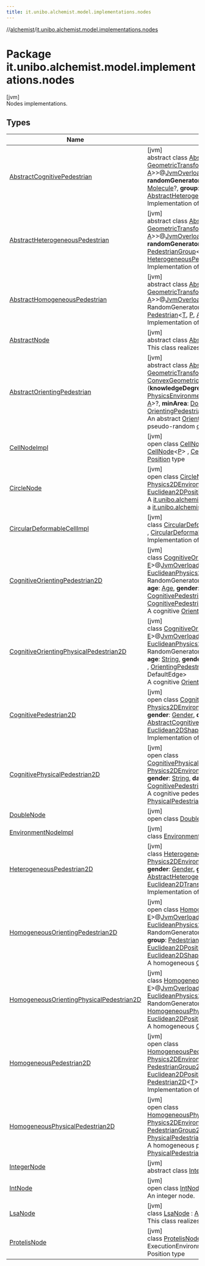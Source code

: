 ```yaml
---
title: it.unibo.alchemist.model.implementations.nodes
---
```

//[alchemist](../../index.html)/[it.unibo.alchemist.model.implementations.nodes](index.html)



# Package it.unibo.alchemist.model.implementations.nodes



[jvm]\
Nodes implementations.



## Types


| Name | Summary |
|---|---|
| [AbstractCognitivePedestrian](-abstract-cognitive-pedestrian/index.html) | [jvm]<br>abstract class [AbstractCognitivePedestrian](-abstract-cognitive-pedestrian/index.html)<[T](-abstract-cognitive-pedestrian/index.html), [P](-abstract-cognitive-pedestrian/index.html) : [Position](../it.unibo.alchemist.model.interfaces/-position/index.html)<[P](-abstract-cognitive-pedestrian/index.html)>, [Vector](../it.unibo.alchemist.model.interfaces.geometry/-vector/index.html)<[P](-abstract-cognitive-pedestrian/index.html)>, [A](-abstract-cognitive-pedestrian/index.html) : [GeometricTransformation](../it.unibo.alchemist.model.interfaces.geometry/-geometric-transformation/index.html)<[P](-abstract-cognitive-pedestrian/index.html)>, [F](-abstract-cognitive-pedestrian/index.html) : [GeometricShapeFactory](../it.unibo.alchemist.model.interfaces.geometry/-geometric-shape-factory/index.html)<[P](-abstract-cognitive-pedestrian/index.html), [A](-abstract-cognitive-pedestrian/index.html)>>@[JvmOverloads](https://kotlinlang.org/api/latest/jvm/stdlib/kotlin.jvm/-jvm-overloads/index.html)()constructor(**environment**: [PhysicsEnvironment](../it.unibo.alchemist.model.interfaces.environments/-physics-environment/index.html)<[T](-abstract-cognitive-pedestrian/index.html), [P](-abstract-cognitive-pedestrian/index.html), [A](-abstract-cognitive-pedestrian/index.html), [F](-abstract-cognitive-pedestrian/index.html)>, **randomGenerator**: RandomGenerator, **age**: [Age](../it.unibo.alchemist.model.cognitiveagents.impact.individual/-age/index.html), **gender**: [Gender](../it.unibo.alchemist.model.cognitiveagents.impact.individual/-gender/index.html), **danger**: [Molecule](../it.unibo.alchemist.model.interfaces/-molecule/index.html)?, **group**: [PedestrianGroup](../it.unibo.alchemist.model.interfaces/-pedestrian-group/index.html)<[T](-abstract-cognitive-pedestrian/index.html), [P](-abstract-cognitive-pedestrian/index.html), [A](-abstract-cognitive-pedestrian/index.html)>?, **cognitive**: [CognitiveModel](../it.unibo.alchemist.model.cognitiveagents/-cognitive-model/index.html)?) : [AbstractHeterogeneousPedestrian](-abstract-heterogeneous-pedestrian/index.html)<[T](-abstract-cognitive-pedestrian/index.html), [P](-abstract-cognitive-pedestrian/index.html), [A](-abstract-cognitive-pedestrian/index.html), [F](-abstract-cognitive-pedestrian/index.html)> , [CognitivePedestrian](../it.unibo.alchemist.model.interfaces/-cognitive-pedestrian/index.html)<[T](-abstract-cognitive-pedestrian/index.html), [P](-abstract-cognitive-pedestrian/index.html), [A](-abstract-cognitive-pedestrian/index.html)> <br>Implementation of a cognitive pedestrian. |
| [AbstractHeterogeneousPedestrian](-abstract-heterogeneous-pedestrian/index.html) | [jvm]<br>abstract class [AbstractHeterogeneousPedestrian](-abstract-heterogeneous-pedestrian/index.html)<[T](-abstract-heterogeneous-pedestrian/index.html), [P](-abstract-heterogeneous-pedestrian/index.html) : [Vector](../it.unibo.alchemist.model.interfaces.geometry/-vector/index.html)<[P](-abstract-heterogeneous-pedestrian/index.html)>, [Position](../it.unibo.alchemist.model.interfaces/-position/index.html)<[P](-abstract-heterogeneous-pedestrian/index.html)>, [A](-abstract-heterogeneous-pedestrian/index.html) : [GeometricTransformation](../it.unibo.alchemist.model.interfaces.geometry/-geometric-transformation/index.html)<[P](-abstract-heterogeneous-pedestrian/index.html)>, [F](-abstract-heterogeneous-pedestrian/index.html) : [GeometricShapeFactory](../it.unibo.alchemist.model.interfaces.geometry/-geometric-shape-factory/index.html)<[P](-abstract-heterogeneous-pedestrian/index.html), [A](-abstract-heterogeneous-pedestrian/index.html)>>@[JvmOverloads](https://kotlinlang.org/api/latest/jvm/stdlib/kotlin.jvm/-jvm-overloads/index.html)()constructor(**environment**: [PhysicsEnvironment](../it.unibo.alchemist.model.interfaces.environments/-physics-environment/index.html)<[T](-abstract-heterogeneous-pedestrian/index.html), [P](-abstract-heterogeneous-pedestrian/index.html), [A](-abstract-heterogeneous-pedestrian/index.html), [F](-abstract-heterogeneous-pedestrian/index.html)>, **randomGenerator**: RandomGenerator, **age**: [Age](../it.unibo.alchemist.model.cognitiveagents.impact.individual/-age/index.html), **gender**: [Gender](../it.unibo.alchemist.model.cognitiveagents.impact.individual/-gender/index.html), **group**: [PedestrianGroup](../it.unibo.alchemist.model.interfaces/-pedestrian-group/index.html)<[T](-abstract-heterogeneous-pedestrian/index.html), [P](-abstract-heterogeneous-pedestrian/index.html), [A](-abstract-heterogeneous-pedestrian/index.html)>?) : [AbstractHomogeneousPedestrian](-abstract-homogeneous-pedestrian/index.html)<[T](-abstract-heterogeneous-pedestrian/index.html), [P](-abstract-heterogeneous-pedestrian/index.html), [A](-abstract-heterogeneous-pedestrian/index.html), [F](-abstract-heterogeneous-pedestrian/index.html)> , [HeterogeneousPedestrian](../it.unibo.alchemist.model.interfaces/-heterogeneous-pedestrian/index.html)<[T](-abstract-heterogeneous-pedestrian/index.html), [P](-abstract-heterogeneous-pedestrian/index.html), [A](-abstract-heterogeneous-pedestrian/index.html)> <br>Implementation of a heterogeneous pedestrian. |
| [AbstractHomogeneousPedestrian](-abstract-homogeneous-pedestrian/index.html) | [jvm]<br>abstract class [AbstractHomogeneousPedestrian](-abstract-homogeneous-pedestrian/index.html)<[T](-abstract-homogeneous-pedestrian/index.html), [P](-abstract-homogeneous-pedestrian/index.html) : [Position](../it.unibo.alchemist.model.interfaces/-position/index.html)<[P](-abstract-homogeneous-pedestrian/index.html)>, [Vector](../it.unibo.alchemist.model.interfaces.geometry/-vector/index.html)<[P](-abstract-homogeneous-pedestrian/index.html)>, [A](-abstract-homogeneous-pedestrian/index.html) : [GeometricTransformation](../it.unibo.alchemist.model.interfaces.geometry/-geometric-transformation/index.html)<[P](-abstract-homogeneous-pedestrian/index.html)>, [F](-abstract-homogeneous-pedestrian/index.html) : [GeometricShapeFactory](../it.unibo.alchemist.model.interfaces.geometry/-geometric-shape-factory/index.html)<[P](-abstract-homogeneous-pedestrian/index.html), [A](-abstract-homogeneous-pedestrian/index.html)>>@[JvmOverloads](https://kotlinlang.org/api/latest/jvm/stdlib/kotlin.jvm/-jvm-overloads/index.html)()constructor(**environment**: [PhysicsEnvironment](../it.unibo.alchemist.model.interfaces.environments/-physics-environment/index.html)<[T](-abstract-homogeneous-pedestrian/index.html), [P](-abstract-homogeneous-pedestrian/index.html), [A](-abstract-homogeneous-pedestrian/index.html), [F](-abstract-homogeneous-pedestrian/index.html)>, **rg**: RandomGenerator, **group**: [PedestrianGroup](../it.unibo.alchemist.model.interfaces/-pedestrian-group/index.html)<[T](-abstract-homogeneous-pedestrian/index.html), [P](-abstract-homogeneous-pedestrian/index.html), [A](-abstract-homogeneous-pedestrian/index.html)>?) : [AbstractNode](-abstract-node/index.html)<[T](-abstract-homogeneous-pedestrian/index.html)> , [Pedestrian](../it.unibo.alchemist.model.interfaces/-pedestrian/index.html)<[T](-abstract-homogeneous-pedestrian/index.html), [P](-abstract-homogeneous-pedestrian/index.html), [A](-abstract-homogeneous-pedestrian/index.html)> <br>Implementation of a basic pedestrian. |
| [AbstractNode](-abstract-node/index.html) | [jvm]<br>abstract class [AbstractNode](-abstract-node/index.html)<[T](-abstract-node/index.html)> : [Node](../it.unibo.alchemist.model.interfaces/-node/index.html)<[T](../it.unibo.alchemist.model.implementations.layers/-uniform-layer/index.html)> <br>This class realizes an abstract node. |
| [AbstractOrientingPedestrian](-abstract-orienting-pedestrian/index.html) | [jvm]<br>abstract class [AbstractOrientingPedestrian](-abstract-orienting-pedestrian/index.html)<[T](-abstract-orienting-pedestrian/index.html), [P](-abstract-orienting-pedestrian/index.html) : [Position](../it.unibo.alchemist.model.interfaces/-position/index.html)<[P](-abstract-orienting-pedestrian/index.html)>, [Vector](../it.unibo.alchemist.model.interfaces.geometry/-vector/index.html)<[P](-abstract-orienting-pedestrian/index.html)>, [A](-abstract-orienting-pedestrian/index.html) : [GeometricTransformation](../it.unibo.alchemist.model.interfaces.geometry/-geometric-transformation/index.html)<[P](-abstract-orienting-pedestrian/index.html)>, [L](-abstract-orienting-pedestrian/index.html) : [ConvexGeometricShape](../it.unibo.alchemist.model.interfaces.geometry/-convex-geometric-shape/index.html)<[P](-abstract-orienting-pedestrian/index.html), [A](-abstract-orienting-pedestrian/index.html)>, [N](-abstract-orienting-pedestrian/index.html) : [ConvexGeometricShape](../it.unibo.alchemist.model.interfaces.geometry/-convex-geometric-shape/index.html)<[P](-abstract-orienting-pedestrian/index.html), [A](-abstract-orienting-pedestrian/index.html)>, [E](-abstract-orienting-pedestrian/index.html), [F](-abstract-orienting-pedestrian/index.html) : [GeometricShapeFactory](../it.unibo.alchemist.model.interfaces.geometry/-geometric-shape-factory/index.html)<[P](-abstract-orienting-pedestrian/index.html), [A](-abstract-orienting-pedestrian/index.html)>>(**knowledgeDegree**: [Double](https://kotlinlang.org/api/latest/jvm/stdlib/kotlin/-double/index.html), **randomGenerator**: RandomGenerator, **environment**: [PhysicsEnvironmentWithGraph](../it.unibo.alchemist.model.interfaces.environments/-physics-environment-with-graph/index.html)<*, [T](-abstract-orienting-pedestrian/index.html), [P](-abstract-orienting-pedestrian/index.html), [A](-abstract-orienting-pedestrian/index.html), [N](-abstract-orienting-pedestrian/index.html), [E](-abstract-orienting-pedestrian/index.html), [F](-abstract-orienting-pedestrian/index.html)>, **group**: [PedestrianGroup](../it.unibo.alchemist.model.interfaces/-pedestrian-group/index.html)<[T](-abstract-orienting-pedestrian/index.html), [P](-abstract-orienting-pedestrian/index.html), [A](-abstract-orienting-pedestrian/index.html)>?, **minArea**: [Double](https://kotlinlang.org/api/latest/jvm/stdlib/kotlin/-double/index.html)) : [AbstractHomogeneousPedestrian](-abstract-homogeneous-pedestrian/index.html)<[T](-abstract-orienting-pedestrian/index.html), [P](-abstract-orienting-pedestrian/index.html), [A](-abstract-orienting-pedestrian/index.html), [F](-abstract-orienting-pedestrian/index.html)> , [OrientingPedestrian](../it.unibo.alchemist.model.interfaces/-orienting-pedestrian/index.html)<[T](-abstract-orienting-pedestrian/index.html), [P](-abstract-orienting-pedestrian/index.html), [A](-abstract-orienting-pedestrian/index.html), [L](-abstract-orienting-pedestrian/index.html), DefaultEdge> <br>An abstract [OrientingPedestrian](../it.unibo.alchemist.model.interfaces/-orienting-pedestrian/index.html), contains an algorithm for the generation of a pseudo-random [cognitiveMap](-abstract-orienting-pedestrian/cognitive-map.html). |
| [CellNodeImpl](-cell-node-impl/index.html) | [jvm]<br>open class [CellNodeImpl](-cell-node-impl/index.html)<[P](-cell-node-impl/index.html) : [Position](../it.unibo.alchemist.model.interfaces/-position/index.html)<[P](../it.unibo.alchemist.model/-biochemistry-incarnation/index.html)>?, [Vector](../it.unibo.alchemist.model.interfaces.geometry/-vector/index.html)<[P](../it.unibo.alchemist.model/-biochemistry-incarnation/index.html)>?> : [DoubleNode](-double-node/index.html), [CellNode](../it.unibo.alchemist.model.interfaces/-cell-node/index.html)<[P](../it.unibo.alchemist.model/-biochemistry-incarnation/index.html)> , [CellWithCircularArea](../it.unibo.alchemist.model.interfaces/-cell-with-circular-area/index.html)<[P](../it.unibo.alchemist.model/-biochemistry-incarnation/index.html)> <br>[Position](../it.unibo.alchemist.model.interfaces/-position/index.html) type |
| [CircleNode](-circle-node/index.html) | [jvm]<br>open class [CircleNode](-circle-node/index.html)<[T](-circle-node/index.html)>@[JvmOverloads](https://kotlinlang.org/api/latest/jvm/stdlib/kotlin.jvm/-jvm-overloads/index.html)()constructor(**env**: [Physics2DEnvironment](../it.unibo.alchemist.model.interfaces.environments/-physics2-d-environment/index.html)<[T](-circle-node/index.html)>, **radius**: [Double](https://kotlinlang.org/api/latest/jvm/stdlib/kotlin/-double/index.html)) : [AbstractNode](-abstract-node/index.html)<[T](-circle-node/index.html)> , [NodeWithShape](../it.unibo.alchemist.model.interfaces.nodes/-node-with-shape/index.html)<[T](-circle-node/index.html), [Euclidean2DPosition](../it.unibo.alchemist.model.implementations.positions/-euclidean2-d-position/index.html), [Euclidean2DTransformation](../it.unibo.alchemist.model.interfaces.geometry.euclidean2d/-euclidean2-d-transformation/index.html)> <br>A [it.unibo.alchemist.model.interfaces.Node](../it.unibo.alchemist.model.interfaces/-node/index.html) with a circle shape meant to be added to a [it.unibo.alchemist.model.interfaces.environments.PhysicsEnvironment](../it.unibo.alchemist.model.interfaces.environments/-physics-environment/index.html). |
| [CircularDeformableCellImpl](-circular-deformable-cell-impl/index.html) | [jvm]<br>class [CircularDeformableCellImpl](-circular-deformable-cell-impl/index.html)<[P](-circular-deformable-cell-impl/index.html) : [Position](../it.unibo.alchemist.model.interfaces/-position/index.html)<[P](../it.unibo.alchemist.model/-biochemistry-incarnation/index.html)>?, [Vector](../it.unibo.alchemist.model.interfaces.geometry/-vector/index.html)<[P](../it.unibo.alchemist.model/-biochemistry-incarnation/index.html)>?> : [CellNodeImpl](-cell-node-impl/index.html)<[P](../it.unibo.alchemist.model/-biochemistry-incarnation/index.html)> , [CircularDeformableCell](../it.unibo.alchemist.model.interfaces/-circular-deformable-cell/index.html)<[P](../it.unibo.alchemist.model/-biochemistry-incarnation/index.html)> <br>Implementation of a circular deformable cell. |
| [CognitiveOrientingPedestrian2D](-cognitive-orienting-pedestrian2-d/index.html) | [jvm]<br>class [CognitiveOrientingPedestrian2D](-cognitive-orienting-pedestrian2-d/index.html)<[T](-cognitive-orienting-pedestrian2-d/index.html), [N](-cognitive-orienting-pedestrian2-d/index.html) : [ConvexPolygon](../it.unibo.alchemist.model.interfaces.geometry.euclidean2d/-convex-polygon/index.html), [E](-cognitive-orienting-pedestrian2-d/index.html)>@[JvmOverloads](https://kotlinlang.org/api/latest/jvm/stdlib/kotlin.jvm/-jvm-overloads/index.html)()constructor(**environment**: [EuclideanPhysics2DEnvironmentWithGraph](../it.unibo.alchemist.model.interfaces.environments/-euclidean-physics2-d-environment-with-graph/index.html)<*, [T](-cognitive-orienting-pedestrian2-d/index.html), [N](-cognitive-orienting-pedestrian2-d/index.html), [E](-cognitive-orienting-pedestrian2-d/index.html)>, **randomGenerator**: RandomGenerator, **knowledgeDegree**: [Double](https://kotlinlang.org/api/latest/jvm/stdlib/kotlin/-double/index.html), **group**: [PedestrianGroup2D](../it.unibo.alchemist.model.interfaces/-pedestrian-group2-d/index.html)<[T](-cognitive-orienting-pedestrian2-d/index.html)>?, **age**: [Age](../it.unibo.alchemist.model.cognitiveagents.impact.individual/-age/index.html), **gender**: [Gender](../it.unibo.alchemist.model.cognitiveagents.impact.individual/-gender/index.html), **danger**: [Molecule](../it.unibo.alchemist.model.interfaces/-molecule/index.html)?, **consciousness**: [CognitivePedestrian2D](-cognitive-pedestrian2-d/index.html)<[T](-cognitive-orienting-pedestrian2-d/index.html)>) : [HomogeneousOrientingPedestrian2D](-homogeneous-orienting-pedestrian2-d/index.html)<[T](-cognitive-orienting-pedestrian2-d/index.html), [N](-cognitive-orienting-pedestrian2-d/index.html), [E](-cognitive-orienting-pedestrian2-d/index.html)> , [CognitivePedestrian](../it.unibo.alchemist.model.interfaces/-cognitive-pedestrian/index.html)<[T](-cognitive-orienting-pedestrian2-d/index.html), [Euclidean2DPosition](../it.unibo.alchemist.model.implementations.positions/-euclidean2-d-position/index.html), [Euclidean2DTransformation](../it.unibo.alchemist.model.interfaces.geometry.euclidean2d/-euclidean2-d-transformation/index.html)> <br>A cognitive [OrientingPedestrian](../it.unibo.alchemist.model.interfaces/-orienting-pedestrian/index.html) in the Euclidean world. |
| [CognitiveOrientingPhysicalPedestrian2D](-cognitive-orienting-physical-pedestrian2-d/index.html) | [jvm]<br>class [CognitiveOrientingPhysicalPedestrian2D](-cognitive-orienting-physical-pedestrian2-d/index.html)<[T](-cognitive-orienting-physical-pedestrian2-d/index.html), [N](-cognitive-orienting-physical-pedestrian2-d/index.html) : [ConvexPolygon](../it.unibo.alchemist.model.interfaces.geometry.euclidean2d/-convex-polygon/index.html), [E](-cognitive-orienting-physical-pedestrian2-d/index.html)>@[JvmOverloads](https://kotlinlang.org/api/latest/jvm/stdlib/kotlin.jvm/-jvm-overloads/index.html)()constructor(**environment**: [EuclideanPhysics2DEnvironmentWithGraph](../it.unibo.alchemist.model.interfaces.environments/-euclidean-physics2-d-environment-with-graph/index.html)<*, [T](-cognitive-orienting-physical-pedestrian2-d/index.html), [N](-cognitive-orienting-physical-pedestrian2-d/index.html), [E](-cognitive-orienting-physical-pedestrian2-d/index.html)>, **randomGenerator**: RandomGenerator, **knowledgeDegree**: [Double](https://kotlinlang.org/api/latest/jvm/stdlib/kotlin/-double/index.html), **group**: [PedestrianGroup2D](../it.unibo.alchemist.model.interfaces/-pedestrian-group2-d/index.html)<[T](-cognitive-orienting-physical-pedestrian2-d/index.html)>?, **age**: [String](https://kotlinlang.org/api/latest/jvm/stdlib/kotlin/-string/index.html), **gender**: [String](https://kotlinlang.org/api/latest/jvm/stdlib/kotlin/-string/index.html), **danger**: [Molecule](../it.unibo.alchemist.model.interfaces/-molecule/index.html)?) : [CognitivePhysicalPedestrian2D](-cognitive-physical-pedestrian2-d/index.html)<[T](-cognitive-orienting-physical-pedestrian2-d/index.html)> , [OrientingPedestrian](../it.unibo.alchemist.model.interfaces/-orienting-pedestrian/index.html)<[T](-cognitive-orienting-physical-pedestrian2-d/index.html), [Euclidean2DPosition](../it.unibo.alchemist.model.implementations.positions/-euclidean2-d-position/index.html), [Euclidean2DTransformation](../it.unibo.alchemist.model.interfaces.geometry.euclidean2d/-euclidean2-d-transformation/index.html), [Ellipse](../it.unibo.alchemist.model.implementations.geometry.euclidean2d/-ellipse/index.html), DefaultEdge> <br>A cognitive [OrientingPedestrian2D](../it.unibo.alchemist.model.interfaces/index.html#1465026919%2FClasslikes%2F-134779887) capable of physical interactions. |
| [CognitivePedestrian2D](-cognitive-pedestrian2-d/index.html) | [jvm]<br>open class [CognitivePedestrian2D](-cognitive-pedestrian2-d/index.html)<[T](-cognitive-pedestrian2-d/index.html)>@[JvmOverloads](https://kotlinlang.org/api/latest/jvm/stdlib/kotlin.jvm/-jvm-overloads/index.html)()constructor(**environment**: [Physics2DEnvironment](../it.unibo.alchemist.model.interfaces.environments/-physics2-d-environment/index.html)<[T](-cognitive-pedestrian2-d/index.html)>, **randomGenerator**: RandomGenerator, **age**: [Age](../it.unibo.alchemist.model.cognitiveagents.impact.individual/-age/index.html), **gender**: [Gender](../it.unibo.alchemist.model.cognitiveagents.impact.individual/-gender/index.html), **danger**: [Molecule](../it.unibo.alchemist.model.interfaces/-molecule/index.html)?, **group**: [PedestrianGroup2D](../it.unibo.alchemist.model.interfaces/-pedestrian-group2-d/index.html)<[T](-cognitive-pedestrian2-d/index.html)>?) : [AbstractCognitivePedestrian](-abstract-cognitive-pedestrian/index.html)<[T](-cognitive-pedestrian2-d/index.html), [Euclidean2DPosition](../it.unibo.alchemist.model.implementations.positions/-euclidean2-d-position/index.html), [Euclidean2DTransformation](../it.unibo.alchemist.model.interfaces.geometry.euclidean2d/-euclidean2-d-transformation/index.html), [Euclidean2DShapeFactory](../it.unibo.alchemist.model.interfaces.geometry.euclidean2d/-euclidean2-d-shape-factory/index.html)> , [Pedestrian2D](../it.unibo.alchemist.model.interfaces/-pedestrian2-d/index.html)<[T](-cognitive-pedestrian2-d/index.html)> <br>Implementation of a cognitive pedestrian in the Euclidean world. |
| [CognitivePhysicalPedestrian2D](-cognitive-physical-pedestrian2-d/index.html) | [jvm]<br>open class [CognitivePhysicalPedestrian2D](-cognitive-physical-pedestrian2-d/index.html)<[T](-cognitive-physical-pedestrian2-d/index.html)>@[JvmOverloads](https://kotlinlang.org/api/latest/jvm/stdlib/kotlin.jvm/-jvm-overloads/index.html)()constructor(**environment**: [Physics2DEnvironment](../it.unibo.alchemist.model.interfaces.environments/-physics2-d-environment/index.html)<[T](-cognitive-physical-pedestrian2-d/index.html)>, **randomGenerator**: RandomGenerator, **age**: [String](https://kotlinlang.org/api/latest/jvm/stdlib/kotlin/-string/index.html), **gender**: [String](https://kotlinlang.org/api/latest/jvm/stdlib/kotlin/-string/index.html), **danger**: [Molecule](../it.unibo.alchemist.model.interfaces/-molecule/index.html)?, **group**: [PedestrianGroup2D](../it.unibo.alchemist.model.interfaces/-pedestrian-group2-d/index.html)<[T](-cognitive-physical-pedestrian2-d/index.html)>?) : [CognitivePedestrian2D](-cognitive-pedestrian2-d/index.html)<[T](-cognitive-physical-pedestrian2-d/index.html)> , [PhysicalPedestrian2D](../it.unibo.alchemist.model.interfaces/-physical-pedestrian2-d/index.html)<[T](-cognitive-physical-pedestrian2-d/index.html)> <br>A cognitive pedestrian capable of physical interactions, modeled as a [PhysicalPedestrian2D](../it.unibo.alchemist.model.interfaces/-physical-pedestrian2-d/index.html). |
| [DoubleNode](-double-node/index.html) | [jvm]<br>open class [DoubleNode](-double-node/index.html) : [AbstractNode](-abstract-node/index.html)<[Double](https://docs.oracle.com/javase/8/docs/api/java/lang/Double.html)> |
| [EnvironmentNodeImpl](-environment-node-impl/index.html) | [jvm]<br>class [EnvironmentNodeImpl](-environment-node-impl/index.html) : [DoubleNode](-double-node/index.html), [EnvironmentNode](../it.unibo.alchemist.model.interfaces/-environment-node/index.html) |
| [HeterogeneousPedestrian2D](-heterogeneous-pedestrian2-d/index.html) | [jvm]<br>class [HeterogeneousPedestrian2D](-heterogeneous-pedestrian2-d/index.html)<[T](-heterogeneous-pedestrian2-d/index.html)>@[JvmOverloads](https://kotlinlang.org/api/latest/jvm/stdlib/kotlin.jvm/-jvm-overloads/index.html)()constructor(**environment**: [Physics2DEnvironment](../it.unibo.alchemist.model.interfaces.environments/-physics2-d-environment/index.html)<[T](-heterogeneous-pedestrian2-d/index.html)>, **randomGenerator**: RandomGenerator, **age**: [Age](../it.unibo.alchemist.model.cognitiveagents.impact.individual/-age/index.html), **gender**: [Gender](../it.unibo.alchemist.model.cognitiveagents.impact.individual/-gender/index.html), **group**: [PedestrianGroup2D](../it.unibo.alchemist.model.interfaces/-pedestrian-group2-d/index.html)<[T](-heterogeneous-pedestrian2-d/index.html)>?) : [AbstractHeterogeneousPedestrian](-abstract-heterogeneous-pedestrian/index.html)<[T](-heterogeneous-pedestrian2-d/index.html), [Euclidean2DPosition](../it.unibo.alchemist.model.implementations.positions/-euclidean2-d-position/index.html), [Euclidean2DTransformation](../it.unibo.alchemist.model.interfaces.geometry.euclidean2d/-euclidean2-d-transformation/index.html), [Euclidean2DShapeFactory](../it.unibo.alchemist.model.interfaces.geometry.euclidean2d/-euclidean2-d-shape-factory/index.html)> , [Pedestrian2D](../it.unibo.alchemist.model.interfaces/-pedestrian2-d/index.html)<[T](-heterogeneous-pedestrian2-d/index.html)> <br>Implementation of a heterogeneous pedestrian in the Euclidean world. |
| [HomogeneousOrientingPedestrian2D](-homogeneous-orienting-pedestrian2-d/index.html) | [jvm]<br>open class [HomogeneousOrientingPedestrian2D](-homogeneous-orienting-pedestrian2-d/index.html)<[T](-homogeneous-orienting-pedestrian2-d/index.html), [N](-homogeneous-orienting-pedestrian2-d/index.html) : [ConvexPolygon](../it.unibo.alchemist.model.interfaces.geometry.euclidean2d/-convex-polygon/index.html), [E](-homogeneous-orienting-pedestrian2-d/index.html)>@[JvmOverloads](https://kotlinlang.org/api/latest/jvm/stdlib/kotlin.jvm/-jvm-overloads/index.html)()constructor(**environment**: [EuclideanPhysics2DEnvironmentWithGraph](../it.unibo.alchemist.model.interfaces.environments/-euclidean-physics2-d-environment-with-graph/index.html)<*, [T](-homogeneous-orienting-pedestrian2-d/index.html), [N](-homogeneous-orienting-pedestrian2-d/index.html), [E](-homogeneous-orienting-pedestrian2-d/index.html)>, **randomGenerator**: RandomGenerator, **knowledgeDegree**: [Double](https://kotlinlang.org/api/latest/jvm/stdlib/kotlin/-double/index.html), **minSide**: [Double](https://kotlinlang.org/api/latest/jvm/stdlib/kotlin/-double/index.html), **maxSide**: [Double](https://kotlinlang.org/api/latest/jvm/stdlib/kotlin/-double/index.html), **group**: [PedestrianGroup2D](../it.unibo.alchemist.model.interfaces/-pedestrian-group2-d/index.html)<[T](-homogeneous-orienting-pedestrian2-d/index.html)>?) : [AbstractOrientingPedestrian](-abstract-orienting-pedestrian/index.html)<[T](-homogeneous-orienting-pedestrian2-d/index.html), [Euclidean2DPosition](../it.unibo.alchemist.model.implementations.positions/-euclidean2-d-position/index.html), [Euclidean2DTransformation](../it.unibo.alchemist.model.interfaces.geometry.euclidean2d/-euclidean2-d-transformation/index.html), [Ellipse](../it.unibo.alchemist.model.implementations.geometry.euclidean2d/-ellipse/index.html), [N](-homogeneous-orienting-pedestrian2-d/index.html), [E](-homogeneous-orienting-pedestrian2-d/index.html), [Euclidean2DShapeFactory](../it.unibo.alchemist.model.interfaces.geometry.euclidean2d/-euclidean2-d-shape-factory/index.html)> , [Pedestrian2D](../it.unibo.alchemist.model.interfaces/-pedestrian2-d/index.html)<[T](-homogeneous-orienting-pedestrian2-d/index.html)> <br>A homogeneous [OrientingPedestrian](../it.unibo.alchemist.model.interfaces/-orienting-pedestrian/index.html) in the Euclidean world. |
| [HomogeneousOrientingPhysicalPedestrian2D](-homogeneous-orienting-physical-pedestrian2-d/index.html) | [jvm]<br>class [HomogeneousOrientingPhysicalPedestrian2D](-homogeneous-orienting-physical-pedestrian2-d/index.html)<[T](-homogeneous-orienting-physical-pedestrian2-d/index.html), [N](-homogeneous-orienting-physical-pedestrian2-d/index.html) : [ConvexPolygon](../it.unibo.alchemist.model.interfaces.geometry.euclidean2d/-convex-polygon/index.html), [E](-homogeneous-orienting-physical-pedestrian2-d/index.html)>@[JvmOverloads](https://kotlinlang.org/api/latest/jvm/stdlib/kotlin.jvm/-jvm-overloads/index.html)()constructor(**environment**: [EuclideanPhysics2DEnvironmentWithGraph](../it.unibo.alchemist.model.interfaces.environments/-euclidean-physics2-d-environment-with-graph/index.html)<*, [T](-homogeneous-orienting-physical-pedestrian2-d/index.html), [N](-homogeneous-orienting-physical-pedestrian2-d/index.html), [E](-homogeneous-orienting-physical-pedestrian2-d/index.html)>, **randomGenerator**: RandomGenerator, **knowledgeDegree**: [Double](https://kotlinlang.org/api/latest/jvm/stdlib/kotlin/-double/index.html), **group**: [PedestrianGroup2D](../it.unibo.alchemist.model.interfaces/-pedestrian-group2-d/index.html)<[T](-homogeneous-orienting-physical-pedestrian2-d/index.html)>?) : [HomogeneousPhysicalPedestrian2D](-homogeneous-physical-pedestrian2-d/index.html)<[T](-homogeneous-orienting-physical-pedestrian2-d/index.html)> , [OrientingPedestrian](../it.unibo.alchemist.model.interfaces/-orienting-pedestrian/index.html)<[T](-homogeneous-orienting-physical-pedestrian2-d/index.html), [Euclidean2DPosition](../it.unibo.alchemist.model.implementations.positions/-euclidean2-d-position/index.html), [Euclidean2DTransformation](../it.unibo.alchemist.model.interfaces.geometry.euclidean2d/-euclidean2-d-transformation/index.html), [Ellipse](../it.unibo.alchemist.model.implementations.geometry.euclidean2d/-ellipse/index.html), DefaultEdge> <br>A homogeneous [OrientingPedestrian2D](../it.unibo.alchemist.model.interfaces/index.html#1465026919%2FClasslikes%2F-134779887) capable of physical interactions. |
| [HomogeneousPedestrian2D](-homogeneous-pedestrian2-d/index.html) | [jvm]<br>open class [HomogeneousPedestrian2D](-homogeneous-pedestrian2-d/index.html)<[T](-homogeneous-pedestrian2-d/index.html)>@[JvmOverloads](https://kotlinlang.org/api/latest/jvm/stdlib/kotlin.jvm/-jvm-overloads/index.html)()constructor(**environment**: [Physics2DEnvironment](../it.unibo.alchemist.model.interfaces.environments/-physics2-d-environment/index.html)<[T](-homogeneous-pedestrian2-d/index.html)>, **randomGenerator**: RandomGenerator, **group**: [PedestrianGroup2D](../it.unibo.alchemist.model.interfaces/-pedestrian-group2-d/index.html)<[T](-homogeneous-pedestrian2-d/index.html)>?) : [AbstractHomogeneousPedestrian](-abstract-homogeneous-pedestrian/index.html)<[T](-homogeneous-pedestrian2-d/index.html), [Euclidean2DPosition](../it.unibo.alchemist.model.implementations.positions/-euclidean2-d-position/index.html), [Euclidean2DTransformation](../it.unibo.alchemist.model.interfaces.geometry.euclidean2d/-euclidean2-d-transformation/index.html), [Euclidean2DShapeFactory](../it.unibo.alchemist.model.interfaces.geometry.euclidean2d/-euclidean2-d-shape-factory/index.html)> , [Pedestrian2D](../it.unibo.alchemist.model.interfaces/-pedestrian2-d/index.html)<[T](-homogeneous-pedestrian2-d/index.html)> <br>Implementation of a homogeneous pedestrian in the Euclidean world. |
| [HomogeneousPhysicalPedestrian2D](-homogeneous-physical-pedestrian2-d/index.html) | [jvm]<br>open class [HomogeneousPhysicalPedestrian2D](-homogeneous-physical-pedestrian2-d/index.html)<[T](-homogeneous-physical-pedestrian2-d/index.html)>@[JvmOverloads](https://kotlinlang.org/api/latest/jvm/stdlib/kotlin.jvm/-jvm-overloads/index.html)()constructor(**environment**: [Physics2DEnvironment](../it.unibo.alchemist.model.interfaces.environments/-physics2-d-environment/index.html)<[T](-homogeneous-physical-pedestrian2-d/index.html)>, **randomGenerator**: RandomGenerator, **group**: [PedestrianGroup2D](../it.unibo.alchemist.model.interfaces/-pedestrian-group2-d/index.html)<[T](-homogeneous-physical-pedestrian2-d/index.html)>?) : [HomogeneousPedestrian2D](-homogeneous-pedestrian2-d/index.html)<[T](-homogeneous-physical-pedestrian2-d/index.html)> , [PhysicalPedestrian2D](../it.unibo.alchemist.model.interfaces/-physical-pedestrian2-d/index.html)<[T](-homogeneous-physical-pedestrian2-d/index.html)> <br>A homogeneous pedestrian capable of physical interactions, modeled as a [PhysicalPedestrian2D](../it.unibo.alchemist.model.interfaces/-physical-pedestrian2-d/index.html). |
| [IntegerNode](-integer-node/index.html) | [jvm]<br>abstract class [IntegerNode](-integer-node/index.html) : [AbstractNode](-abstract-node/index.html)<[Integer](https://docs.oracle.com/javase/8/docs/api/java/lang/Integer.html)> |
| [IntNode](-int-node/index.html) | [jvm]<br>open class [IntNode](-int-node/index.html)(**env**: [Environment](../it.unibo.alchemist.model.interfaces/-environment/index.html)<*, *>) : [AbstractNode](-abstract-node/index.html)<[Int](https://kotlinlang.org/api/latest/jvm/stdlib/kotlin/-int/index.html)> <br>An integer node. |
| [LsaNode](-lsa-node/index.html) | [jvm]<br>class [LsaNode](-lsa-node/index.html) : [AbstractNode](-abstract-node/index.html)<[List](https://docs.oracle.com/javase/8/docs/api/java/util/List.html)<[ILsaMolecule](../it.unibo.alchemist.model.interfaces/-i-lsa-molecule/index.html)>> , [ILsaNode](../it.unibo.alchemist.model.interfaces/-i-lsa-node/index.html)<br>This class realizes a node with LSA concentration. |
| [ProtelisNode](-protelis-node/index.html) | [jvm]<br>class [ProtelisNode](-protelis-node/index.html)<[P](-protelis-node/index.html) : [Position](../it.unibo.alchemist.model.interfaces/-position/index.html)<out [P](../it.unibo.alchemist.protelis/-alchemist-execution-context/index.html)>?> : [AbstractNode](-abstract-node/index.html)<[Any](https://kotlinlang.org/api/latest/jvm/stdlib/kotlin/-any/index.html)> , DeviceUID, ExecutionEnvironment<br>Position type |

